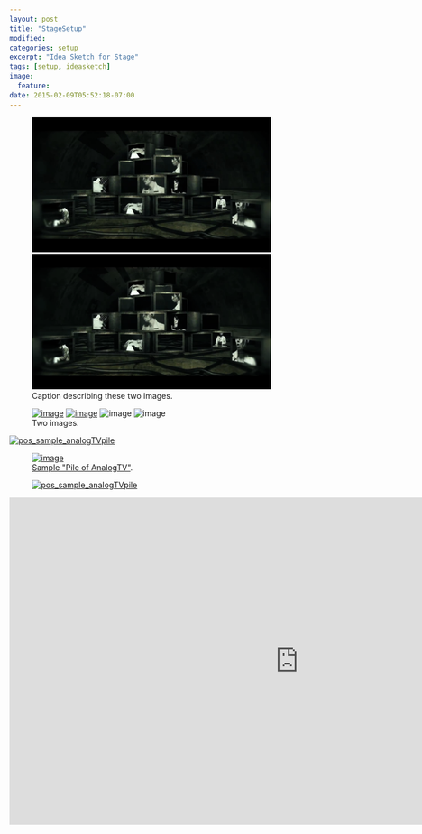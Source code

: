 ```yaml
---
layout: post
title: "StageSetup"
modified:
categories: setup
excerpt: "Idea Sketch for Stage"
tags: [setup, ideasketch]
image:
  feature:
date: 2015-02-09T05:52:18-07:00
---
```


<figure class="half">
	<img src="/images/pos_sample_analogTVpile.jpg" alt="AnalogTV">
	<img src="/images/pos_sample_analogTVpile.png" alt="image">
	<figcaption>Caption describing these two images.</figcaption>
</figure>


<figure class="half">
	<a href="https://farm8.staticflickr.com/7395/16482854292_afe1a83291_c.jpg"><img src="https://farm8.staticflickr.com/7395/16482854292_afe1a83291_c.jpg" alt="image"></a>
	<a href="https://farm8.staticflickr.com/7395/16482854292_afe1a83291_c.jpg"><img src="https://farm8.staticflickr.com/7395/16482854292_afe1a83291_c.jpg" alt="image"></a>
	<img src="https://farm8.staticflickr.com/7395/16482854292_afe1a83291_c.jpg" alt="image">
	<img src="https://farm8.staticflickr.com/7395/16482854292_afe1a83291_c.jpg" alt="image">
	<figcaption>Two images.</figcaption>
</figure>

<a href="https://www.flickr.com/photos/129552486@N08/16482854292" title="pos_sample_analogTVpile by Tatsuya Ishii, on Flickr"><img src="https://farm8.staticflickr.com/7395/16482854292_afe1a83291_c.jpg" width="800" height="453" alt="pos_sample_analogTVpile"></a>

<figure>
	<a href="https://farm8.staticflickr.com/7395/16482854292_afe1a83291_b.jpg"><img src="https://farm8.staticflickr.com/7395/16482854292_afe1a83291_s.jpg" alt="image"></a>
	<figcaption><a href="https://www.flickr.com/photos/129552486@N08/16482854292/" title="pos_sample_analogTVpile by Tatsuya Ishii, on Flickr">Sample "Pile of AnalogTV"</a>.</figcaption>
</figure>

<figure>
    <a href="https://www.flickr.com/photos/129552486@N08/16482854292" title="pos_sample_analogTVpile by Tatsuya Ishii, on Flickr"><img src="https://farm8.staticflickr.com/7395/16482854292_afe1a83291_b.jpg" width="1024" height="580" alt="pos_sample_analogTVpile"></a>
</figure>

<iframe src="https://www.flickr.com/photos/129552486@N08/16482854292/player/" width="1024" height="580" frameborder="0" allowfullscreen webkitallowfullscreen mozallowfullscreen oallowfullscreen msallowfullscreen></iframe>



